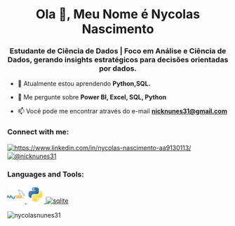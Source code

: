 <h1 align="center">Ola 👋, Meu Nome é Nycolas Nascimento</h1>
<h3 align="center">Estudante de Ciência de Dados | Foco em Análise e Ciência de Dados, gerando insights estratégicos para decisões orientadas por dados.</h3>

- 🌱 Atualmente estou aprendendo **Python,SQL.**

- 💬 Me pergunte sobre **Power BI, Excel, SQL, Python**

- 📫 Você pode me encontrar através do e-mail **nicknunes31@gmail.com**

<h3 align="left">Connect with me:</h3>
<p align="left">
<a href="https://linkedin.com/in/https://www.linkedin.com/in/nycolas-nascimento-aa9130113/" target="blank"><img align="center" src="https://raw.githubusercontent.com/rahuldkjain/github-profile-readme-generator/master/src/images/icons/Social/linked-in-alt.svg" alt="https://www.linkedin.com/in/nycolas-nascimento-aa9130113/" height="30" width="40" /></a>
<a href="https://instagram.com/@nicknunes31" target="blank"><img align="center" src="https://raw.githubusercontent.com/rahuldkjain/github-profile-readme-generator/master/src/images/icons/Social/instagram.svg" alt="@nicknunes31" height="30" width="40" /></a>
</p>

<h3 align="left">Languages and Tools:</h3>
<p align="left"> <a href="https://www.mysql.com/" target="_blank" rel="noreferrer"> <img src="https://raw.githubusercontent.com/devicons/devicon/master/icons/mysql/mysql-original-wordmark.svg" alt="mysql" width="40" height="40"/> </a> <a href="https://www.python.org" target="_blank" rel="noreferrer"> <img src="https://raw.githubusercontent.com/devicons/devicon/master/icons/python/python-original.svg" alt="python" width="40" height="40"/> </a> <a href="https://www.sqlite.org/" target="_blank" rel="noreferrer"> <img src="https://www.vectorlogo.zone/logos/sqlite/sqlite-icon.svg" alt="sqlite" width="40" height="40"/> </a> </p>

<p><img align="center" src="https://github-readme-stats.vercel.app/api/top-langs?username=nycolasnunes31&show_icons=true&theme=dracula&locale=en&layout=compact" alt="nycolasnunes31" /></p>
